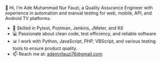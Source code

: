 👋 Hi, I'm Ade Muhammad Nur Fauzi, a Quality Assurance Engineer with experience in automation and manual testing for web, mobile, API, and Android TV platforms.

- 🧪 Skilled in Pytest, Postman, Jenkins, JMeter, and K6
- 💻 Passionate about clean code, test efficiency, and reliable software
- 📊 I work with Python, JavaScript, PHP, VBScript, and various testing tools to ensure product quality.
- 📫 Reach me at: ademnfauzi76@gmail.com


<!--
**ademnfauzi/ademnfauzi** is a ✨ _special_ ✨ repository because its `README.md` (this file) appears on your GitHub profile.

Here are some ideas to get you started:

- 🔭 I’m currently working on ...
- 🌱 I’m currently learning ...
- 👯 I’m looking to collaborate on ...
- 🤔 I’m looking for help with ...
- 💬 Ask me about ...
- 📫 How to reach me: ...
- 😄 Pronouns: ...
- ⚡ Fun fact: ...
-->
